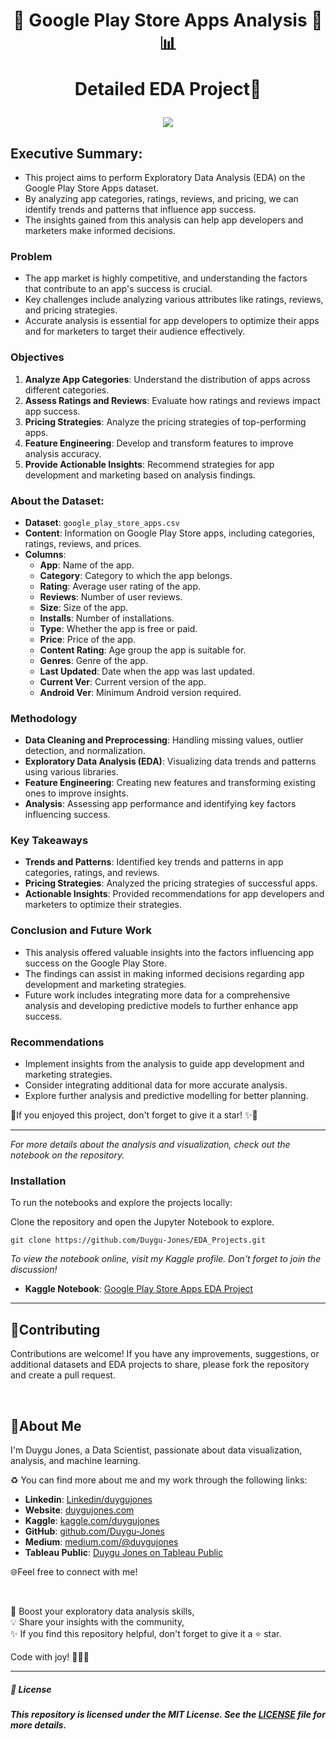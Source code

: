 <h1 align="center">
📍 Google Play Store Apps Analysis  📱📊
  
Detailed EDA Project🚀
</h1>

<p align="center">
  <img src="https://i.makeagif.com/media/2-18-2015/NbCQPC.gif">
</p>

## Executive Summary:

- This project aims to perform Exploratory Data Analysis (EDA) on the Google Play Store Apps dataset.
- By analyzing app categories, ratings, reviews, and pricing, we can identify trends and patterns that influence app success.
- The insights gained from this analysis can help app developers and marketers make informed decisions.

### Problem

- The app market is highly competitive, and understanding the factors that contribute to an app's success is crucial.
- Key challenges include analyzing various attributes like ratings, reviews, and pricing strategies.
- Accurate analysis is essential for app developers to optimize their apps and for marketers to target their audience effectively.

### Objectives

1. **Analyze App Categories**: Understand the distribution of apps across different categories.
2. **Assess Ratings and Reviews**: Evaluate how ratings and reviews impact app success.
3. **Pricing Strategies**: Analyze the pricing strategies of top-performing apps.
4. **Feature Engineering**: Develop and transform features to improve analysis accuracy.
5. **Provide Actionable Insights**: Recommend strategies for app development and marketing based on analysis findings.

### About the Dataset:

- **Dataset**: `google_play_store_apps.csv`
- **Content**: Information on Google Play Store apps, including categories, ratings, reviews, and prices.
- **Columns**:
    - **App**: Name of the app.
    - **Category**: Category to which the app belongs.
    - **Rating**: Average user rating of the app.
    - **Reviews**: Number of user reviews.
    - **Size**: Size of the app.
    - **Installs**: Number of installations.
    - **Type**: Whether the app is free or paid.
    - **Price**: Price of the app.
    - **Content Rating**: Age group the app is suitable for.
    - **Genres**: Genre of the app.
    - **Last Updated**: Date when the app was last updated.
    - **Current Ver**: Current version of the app.
    - **Android Ver**: Minimum Android version required.

### Methodology

- **Data Cleaning and Preprocessing**: Handling missing values, outlier detection, and normalization.
- **Exploratory Data Analysis (EDA)**: Visualizing data trends and patterns using various libraries.
- **Feature Engineering**: Creating new features and transforming existing ones to improve insights.
- **Analysis**: Assessing app performance and identifying key factors influencing success.

### Key Takeaways

- **Trends and Patterns**: Identified key trends and patterns in app categories, ratings, and reviews.
- **Pricing Strategies**: Analyzed the pricing strategies of successful apps.
- **Actionable Insights**: Provided recommendations for app developers and marketers to optimize their strategies.

### Conclusion and Future Work

- This analysis offered valuable insights into the factors influencing app success on the Google Play Store.
- The findings can assist in making informed decisions regarding app development and marketing strategies.
- Future work includes integrating more data for a comprehensive analysis and developing predictive models to further enhance app success.

### Recommendations

- Implement insights from the analysis to guide app development and marketing strategies.
- Consider integrating additional data for more accurate analysis.
- Explore further analysis and predictive modelling for better planning.

📍If you enjoyed this project, don't forget to give it a star! ✨🌟

---

*For more details about the analysis and visualization, check out the notebook on the repository.*

### Installation

To run the notebooks and explore the projects locally:

Clone the repository and open the Jupyter Notebook to explore.

    git clone https://github.com/Duygu-Jones/EDA_Projects.git

*To view the notebook online, visit my Kaggle profile. Don't forget to join the discussion!*

- **Kaggle Notebook**: [Google Play Store Apps EDA Project](https://www.kaggle.com/code/duygujones/google-play-storeapps-allinone-eda-project)

---

## 🤝Contributing

Contributions are welcome! If you have any improvements, suggestions, or additional datasets and EDA projects to share, please fork the repository and create a pull request.

<br>

## 🌱About Me 

I'm Duygu Jones, a Data Scientist, passionate about data visualization, analysis, and machine learning. 

♻️ You can find more about me and my work through the following links:

- **Linkedin**: [Linkedin/duygujones](https://www.linkedin.com/in/duygujones/)
- **Website**: [duygujones.com](https://duygujones.vercel.app/)
- **Kaggle**: [kaggle.com/duygujones](https://www.kaggle.com/duygujones)
- **GitHub**: [github.com/Duygu-Jones](https://github.com/Duygu-Jones)
- **Medium**: [medium.com/@duygujones](https://medium.com/@duygujones)
- **Tableau Public**: [Duygu Jones on Tableau Public](https://public.tableau.com/app/profile/duygu.jones/vizzes)

🌐Feel free to connect with me!

<br>

🎯 Boost your exploratory data analysis skills,<br>
💡 Share your insights with the community,<br>
✨ If you find this repository helpful, don't forget to give it a ⭐ star.<br>

Code with joy! 👩‍💻✨

---



##### 📜 License

##### This repository is licensed under the MIT License. See the [LICENSE](LICENSE) file for more details.
